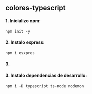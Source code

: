 ## colores-typescript

#### 1. Inicializo npm:

`npm init -y`

#### 2. Instalo express:

`npm i esxpres`

#### 3. 

#### 3. Instalo dependencias de desarrollo:

`npm i -D typescript ts-node nodemon`
